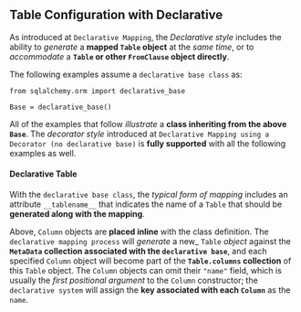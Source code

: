 ## Table Configuration with Declarative

As introduced at `Declarative Mapping`, the _Declarative style_ includes the ability to _generate_ a __mapped `Table` object__ at the _same time_, or to _accommodate_ a __`Table` or other `FromClause` object directly__.

The following examples assume a `declarative base class` as:

```
from sqlalchemy.orm import declarative_base

Base = declarative_base()
```

All of the examples that follow _illustrate_ a __class inheriting from the above `Base`__. The _decorator style_ introduced at `Declarative Mapping using a Decorator (no declarative base)` is __fully supported__ with all the following examples as well.


#### Declarative Table

With the `declarative base class`, the _typical form of mapping_ includes an attribute `__tablename__` that indicates the name of a `Table` that should be __generated along with the mapping__.

Above, `Column` objects are __placed inline__ with the class definition. The `declarative mapping process` will _generate_ a new_ `Table` _object_ against the __`MetaData` collection associated with the `declarative base`__, and each specified `Column` object will become part of the __`Table.columns` collection__ of this `Table` object. The `Column` objects can omit their `"name"` field, which is usually the _first positional argument_ to the `Column` constructor; the `declarative system` will assign the __key associated with each `Column`__ as the `name`.
